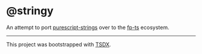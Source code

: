 # @stringy

An attempt to port [purescript-strings](https://github.com/purescript/purescript-strings) over to the [fp-ts](https://github.com/gcanti/fp-ts) ecosystem.

---

This project was bootstrapped with [TSDX](https://github.com/jaredpalmer/tsdx).
